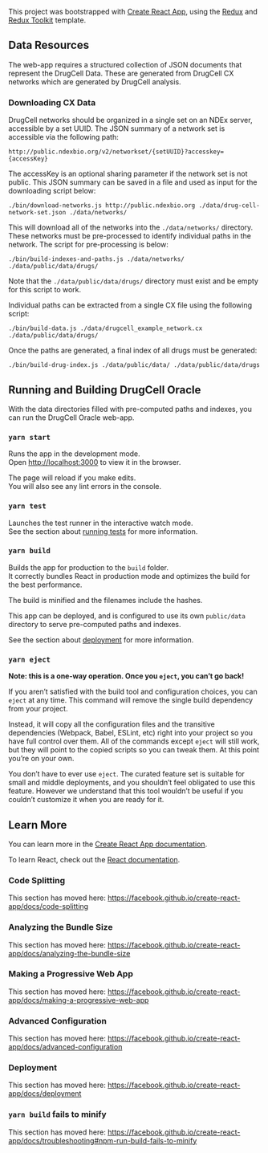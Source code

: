 This project was bootstrapped with [Create React App](https://github.com/facebook/create-react-app), using the [Redux](https://redux.js.org/) and [Redux Toolkit](https://redux-toolkit.js.org/) template.

## Data Resources

The web-app requires a structured collection of JSON documents that represent the DrugCell Data. These are generated from DrugCell CX networks which are generated by DrugCell analysis.

### Downloading CX Data

DrugCell networks should be organized in a single set on an NDEx server, accessible by a set UUID. The JSON summary of a network set is accessible via the following path:

`http://public.ndexbio.org/v2/networkset/{setUUID}?accesskey={accessKey}` 

The accessKey is an optional sharing parameter if the network set is not public. This JSON summary can be saved in a file and used as input for the downloading script below:

`./bin/download-networks.js http://public.ndexbio.org ./data/drug-cell-network-set.json ./data/networks/`

This will download all of the networks into the `./data/networks/` directory. These networks must be pre-processed to identify individual paths in the network. The script for pre-processing is below:

`./bin/build-indexes-and-paths.js ./data/networks/ ./data/public/data/drugs/`

Note that the `./data/public/data/drugs/` directory must exist and be empty for this script to work.

Individual paths can be extracted from a single CX file using the following script:

`./bin/build-data.js ./data/drugcell_example_network.cx ./data/public/data/drugs/`

Once the paths are generated, a final index of all drugs must be generated:

`./bin/build-drug-index.js ./data/public/data/ ./data/public/data/drugs`


## Running and Building DrugCell Oracle

With the data directories filled with pre-computed paths and indexes, you can run the DrugCell Oracle web-app.

### `yarn start`

Runs the app in the development mode.<br />
Open [http://localhost:3000](http://localhost:3000) to view it in the browser.

The page will reload if you make edits.<br />
You will also see any lint errors in the console.

### `yarn test`

Launches the test runner in the interactive watch mode.<br />
See the section about [running tests](https://facebook.github.io/create-react-app/docs/running-tests) for more information.

### `yarn build`

Builds the app for production to the `build` folder.<br />
It correctly bundles React in production mode and optimizes the build for the best performance.

The build is minified and the filenames include the hashes.<br />

This app can be deployed, and is configured to use its own `public/data` directory to serve pre-computed paths and indexes.

See the section about [deployment](https://facebook.github.io/create-react-app/docs/deployment) for more information.

### `yarn eject`

**Note: this is a one-way operation. Once you `eject`, you can’t go back!**

If you aren’t satisfied with the build tool and configuration choices, you can `eject` at any time. This command will remove the single build dependency from your project.

Instead, it will copy all the configuration files and the transitive dependencies (Webpack, Babel, ESLint, etc) right into your project so you have full control over them. All of the commands except `eject` will still work, but they will point to the copied scripts so you can tweak them. At this point you’re on your own.

You don’t have to ever use `eject`. The curated feature set is suitable for small and middle deployments, and you shouldn’t feel obligated to use this feature. However we understand that this tool wouldn’t be useful if you couldn’t customize it when you are ready for it.

## Learn More

You can learn more in the [Create React App documentation](https://facebook.github.io/create-react-app/docs/getting-started).

To learn React, check out the [React documentation](https://reactjs.org/).

### Code Splitting

This section has moved here: https://facebook.github.io/create-react-app/docs/code-splitting

### Analyzing the Bundle Size

This section has moved here: https://facebook.github.io/create-react-app/docs/analyzing-the-bundle-size

### Making a Progressive Web App

This section has moved here: https://facebook.github.io/create-react-app/docs/making-a-progressive-web-app

### Advanced Configuration

This section has moved here: https://facebook.github.io/create-react-app/docs/advanced-configuration

### Deployment

This section has moved here: https://facebook.github.io/create-react-app/docs/deployment

### `yarn build` fails to minify

This section has moved here: https://facebook.github.io/create-react-app/docs/troubleshooting#npm-run-build-fails-to-minify
